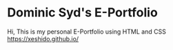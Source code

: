 # Dominic Syd's E-Portfolio
Hi, This is my personal E-Portfolio using HTML and CSS
https://xeshido.github.io/
